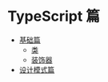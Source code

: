 # TypeScript 篇

* [基础篇](基础篇/README.md)
  + [类](基础篇/类/README.md)
  + [装饰器](基础篇/装饰器/README.md)
* [设计模式篇](设计模式/README.md)
